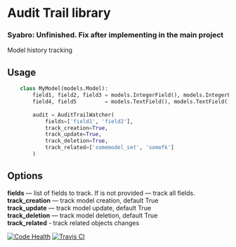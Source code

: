 # Audit Trail library

### Syabro: Unfinished. Fix after implementing in the main project

Model history tracking

## Usage

```python
    class MyModel(models.Model):
        field1, field2, field3 = models.IntegerField(), models.IntegerField(), models.IntegerField()
        field4, field5         = models.TextField(), models.TextField()
        
        audit = AuditTrailWatcher(
            fields=['field1', 'field2'],
            track_creation=True,
            track_update=True,
            track_deletion=True,
            track_related=['somemodel_set', 'somefk']
        )
```

## Options

**fields** — list of fields to track. If is not provided — track all fields.  
**track_creation** — track model creation, default True  
**track_update** — track model update, default True  
**track_deletion** — track model deletion, default True  
**track_related** - track related objects changes

[![Code Health](https://landscape.io/github/TriplePoint-Software/django_audit_trail/master/landscape.svg?style=flat)](https://landscape.io/github/TriplePoint-Software/django_audit_trail/master)
[![Travis CI](https://travis-ci.org/TriplePoint-Software/django_audit_trail.svg)](https://travis-ci.org/TriplePoint-Software/django_audit_trail)

